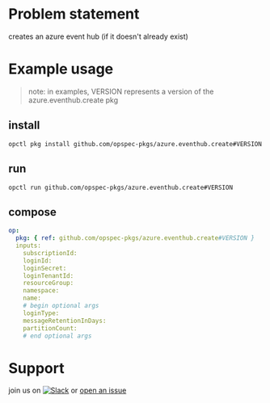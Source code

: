# Problem statement
creates an azure event hub (if it doesn't already exist)

# Example usage

> note: in examples, VERSION represents a version of the azure.eventhub.create pkg

## install

```shell
opctl pkg install github.com/opspec-pkgs/azure.eventhub.create#VERSION
```

## run

```
opctl run github.com/opspec-pkgs/azure.eventhub.create#VERSION
```

## compose

```yaml
op:
  pkg: { ref: github.com/opspec-pkgs/azure.eventhub.create#VERSION }
  inputs: 
    subscriptionId:
    loginId:
    loginSecret:
    loginTenantId:
    resourceGroup:
    namespace:
    name:
    # begin optional args
    loginType:
    messageRetentionInDays:
    partitionCount:
    # end optional args
```

# Support

join us on [![Slack](https://opspec-slackin.herokuapp.com/badge.svg)](https://opspec-slackin.herokuapp.com/)
or [open an issue](https://github.com/opspec-pkgs/azure.eventhub.create/issues)
